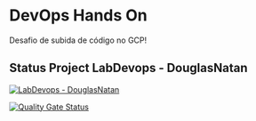 # DevOps Hands On
Desafio de subida de código no GCP!

## Status Project LabDevops - DouglasNatan ##

[![LabDevops - DouglasNatan](https://github.com/DouglasNatan/labdevops/actions/workflows/pipeline.yml/badge.svg)](https://github.com/DouglasNatan/labdevops/actions/workflows/pipeline.yml)

[![Quality Gate Status](https://sonarcloud.io/api/project_badges/measure?project=DouglasNatan_labdevops&metric=alert_status)](https://sonarcloud.io/summary/new_code?id=DouglasNatan_labdevops)
